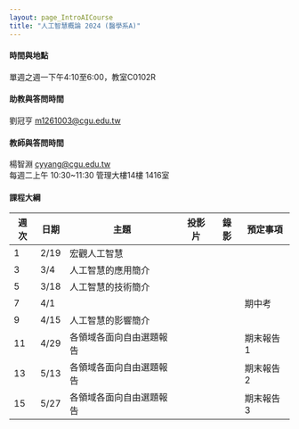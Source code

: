 ```yaml
---
layout: page_IntroAICourse
title: "人工智慧概論 2024 (醫學系A)"
---
```


<!---
開課序號 60858
學生人數 56人
-->
#### 時間與地點
單週之週一下午4:10至6:00，教室C0102R<br/>

#### 助教與答問時間
劉冠亨 m1261003@cgu.edu.tw 

#### 教師與答問時間
楊智淵 cyyang@cgu.edu.tw <br/>
每週二上午 10:30~11:30 管理大樓14樓 1416室<br/>

#### 課程大綱

|週次|日期         |主題                  |投影片 |錄影     | 預定事項     |
|--- |---         |---                   |---   |---      |---          |
|1   |2/19        | 宏觀人工智慧          |      |         |             |
|3   |3/4         | 人工智慧的應用簡介     |      |         |             |
|5   |3/18        | 人工智慧的技術簡介     |      |         |             |
|7   |4/1         |                      |      |         |  期中考      |
|9   |4/15        | 人工智慧的影響簡介   |      |         |             |
|11  |4/29        | 各領域各面向自由選題報告  |      |         | 期末報告1    |
|13  |5/13        | 各領域各面向自由選題報告  |      |         |  期末報告2   |
|15  |5/27        | 各領域各面向自由選題報告  |      |         |  期末報告3    |

<br/>


